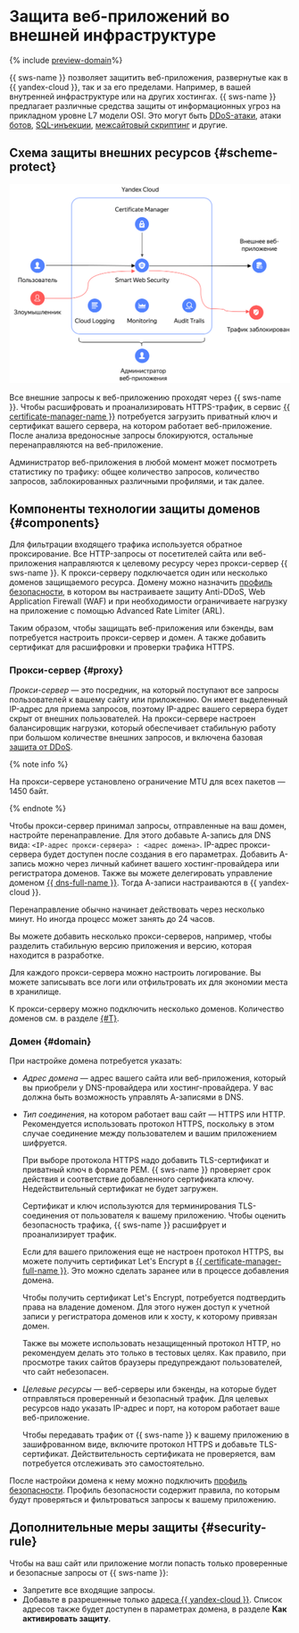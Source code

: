 # Защита веб-приложений во внешней инфраструктуре

{% include [preview-domain](../../_includes/smartwebsecurity/preview-domain.md)%}

{{ sws-name }} позволяет защитить веб-приложения, развернутые как в {{ yandex-cloud }}, так и за его пределами. Например, в вашей внутренней инфраструктуре или на других хостингах. {{ sws-name }} предлагает различные средства защиты от информационных угроз на прикладном уровне L7 модели OSI. Это могут быть [DDoS-атаки](../../glossary/ddos.md), атаки [ботов](https://ru.wikipedia.org/wiki/Ботнет), [SQL-инъекции](https://ru.wikipedia.org/wiki/Внедрение_SQL-кода), [межсайтовый скриптинг](https://ru.wikipedia.org/wiki/Межсайтовый_скриптинг) и другие.

## Схема защиты внешних ресурсов {#scheme-protect}

![domain-protect](../../_assets/smartwebsecurity/domain-protect.svg)

Все внешние запросы к веб-приложению проходят через {{ sws-name }}. Чтобы расшифровать и проанализировать HTTPS-трафик, в сервис [{{ certificate-manager-name }}](../../certificate-manager/) потребуется загрузить приватный ключ и сертификат вашего сервера, на котором работает веб-приложение. После анализа вредоносные запросы блокируются, остальные перенаправляются на веб-приложение.

Администратор веб-приложения в любой момент может посмотреть статистику по трафику: общее количество запросов, количество запросов, заблокированных различными профилями, и так далее.

## Компоненты технологии защиты доменов {#components}

Для фильтрации входящего трафика используется обратное проксирование. Все HTTP-запросы от посетителей сайта или веб-приложения направляются к целевому ресурсу через прокси-сервер {{ sws-name }}. К прокси-серверу подключается один или несколько доменов защищаемого ресурса. Домену можно назначить [профиль безопасности](profiles.md), в котором вы настраиваете защиту Anti-DDoS, Web Application Firewall (WAF) и при необходимости ограничиваете нагрузку на приложение с помощью Advanced Rate Limiter (ARL).

Таким образом, чтобы защищать веб-приложения или бэкенды, вам потребуется настроить прокси-сервер и домен. А также добавить сертификат для расшифровки и проверки трафика HTTPS.

### Прокси-сервер {#proxy}

_Прокси-сервер_ — это посредник, на который поступают все запросы пользователей к вашему сайту или приложению. Он имеет выделенный IP-адрес для приема запросов, поэтому IP-адрес вашего сервера будет скрыт от внешних пользователей. На прокси-сервере настроен балансировщик нагрузки, который обеспечивает стабильную работу при большом количестве внешних запросов, и включена базовая [защита от DDoS](../../vpc/ddos-protection/).

{% note info %}

На прокси-сервере установлено ограничение MTU для всех пакетов — 1450 байт.

{% endnote %}

Чтобы прокси-сервер принимал запросы, отправленные на ваш домен, настройте перенаправление. Для этого добавьте А-запись для DNS вида: `<IP-адрес прокси-сервера> : <адрес домена>`. IP-адрес прокси-сервера будет доступен после создания в его параметрах. Добавить А-запись можно через личный кабинет вашего хостинг-провайдера или регистратора доменов. Также вы можете делегировать управление доменом [{{ dns-full-name }}](../../dns/). Тогда А-записи настраиваются в {{ yandex-cloud }}.

Перенаправление обычно начинает действовать через несколько минут. Но иногда процесс может занять до 24 часов.

Вы можете добавить несколько прокси-серверов, например, чтобы разделить стабильную версию приложения и версию, которая находится в разработке.

Для каждого прокси-сервера можно настроить логирование. Вы можете записывать все логи или отфильтровать их для экономии места в хранилище.

К прокси-серверу можно подключить несколько доменов. Количество доменов см. в разделе [{#T}](limits.md).

### Домен {#domain}

При настройке домена потребуется указать:

* _Адрес домена_ — адрес вашего сайта или веб-приложения, который вы приобрели у DNS-провайдера или хостинг-провайдера. У вас должна быть возможность управлять А-записями в DNS.

* _Тип соединения_, на котором работает ваш сайт — HTTPS или HTTP. Рекомендуется использовать протокол HTTPS, поскольку в этом случае соединение между пользователем и вашим приложением шифруется.

    При выборе протокола HTTPS надо добавить TLS-сертификат и приватный ключ в формате PEM. {{ sws-name }} проверяет срок действия и соответствие добавленного сертификата ключу. Недействительный сертификат не будет загружен.

    Сертификат и ключ используются для терминирования TLS-соединения от пользователя к вашему приложению. Чтобы оценить безопасность трафика, {{ sws-name }} расшифрует и проанализирует трафик.

    Если для вашего приложения еще не настроен протокол HTTPS, вы можете получить сертификат Let's Encrypt в [{{ certificate-manager-full-name }}](../../certificate-manager/operations/managed/cert-create.md). Это можно сделать заранее или в процессе добавления домена.

    Чтобы получить сертификат Let's Encrypt, потребуется подтвердить права на владение доменом. Для этого нужен доступ к учетной записи у регистратора доменов или к хосту, к которому привязан домен.

    Также вы можете использовать незащищенный протокол HTTP, но рекомендуем делать это только в тестовых целях. Как правило, при просмотре таких сайтов браузеры предупреждают пользователей, что сайт небезопасен.
  
* _Целевые ресурсы_ — веб-серверы или бэкенды, на которые будет отправляться проверенный и безопасный трафик. Для целевых ресурсов надо указать IP-адрес и порт, на котором работает ваше веб-приложение.

    Чтобы передавать трафик от {{ sws-name }} к вашему приложению в зашифрованном виде, включите протокол HTTPS и добавьте TLS-сертификат. Действительность сертификата не проверяется, вам потребуется отслеживать это самостоятельно.

После настройки домена к нему можно подключить [профиль безопасности](profiles.md). Профиль безопасности содержит правила, по которым будут проверяться и фильтроваться запросы к вашему приложению.

## Дополнительные меры защиты {#security-rule}

Чтобы на ваш сайт или приложение могли попасть только проверенные и безопасные запросы от {{ sws-name }}:

* Запретите все входящие запросы.
* Добавьте в разрешенные только [адреса {{ yandex-cloud }}](../../overview/concepts/public-ips.md). Список адресов также будет доступен в параметрах домена, в разделе **Как активировать защиту**.
